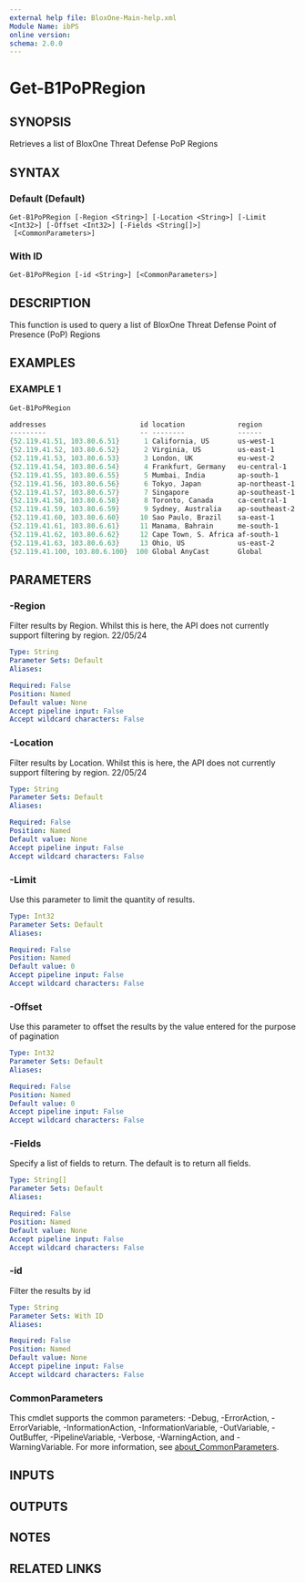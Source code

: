 ```yaml
---
external help file: BloxOne-Main-help.xml
Module Name: ibPS
online version:
schema: 2.0.0
---
```


# Get-B1PoPRegion

## SYNOPSIS
Retrieves a list of BloxOne Threat Defense PoP Regions

## SYNTAX

### Default (Default)
```
Get-B1PoPRegion [-Region <String>] [-Location <String>] [-Limit <Int32>] [-Offset <Int32>] [-Fields <String[]>]
 [<CommonParameters>]
```

### With ID
```
Get-B1PoPRegion [-id <String>] [<CommonParameters>]
```

## DESCRIPTION
This function is used to query a list of BloxOne Threat Defense Point of Presence (PoP) Regions

## EXAMPLES

### EXAMPLE 1
```powershell
Get-B1PoPRegion

addresses                       id location             region
---------                       -- --------             ------
{52.119.41.51, 103.80.6.51}      1 California, US       us-west-1
{52.119.41.52, 103.80.6.52}      2 Virginia, US         us-east-1
{52.119.41.53, 103.80.6.53}      3 London, UK           eu-west-2
{52.119.41.54, 103.80.6.54}      4 Frankfurt, Germany   eu-central-1
{52.119.41.55, 103.80.6.55}      5 Mumbai, India        ap-south-1
{52.119.41.56, 103.80.6.56}      6 Tokyo, Japan         ap-northeast-1
{52.119.41.57, 103.80.6.57}      7 Singapore            ap-southeast-1
{52.119.41.58, 103.80.6.58}      8 Toronto, Canada      ca-central-1
{52.119.41.59, 103.80.6.59}      9 Sydney, Australia    ap-southeast-2
{52.119.41.60, 103.80.6.60}     10 Sao Paulo, Brazil    sa-east-1
{52.119.41.61, 103.80.6.61}     11 Manama, Bahrain      me-south-1
{52.119.41.62, 103.80.6.62}     12 Cape Town, S. Africa af-south-1
{52.119.41.63, 103.80.6.63}     13 Ohio, US             us-east-2
{52.119.41.100, 103.80.6.100}  100 Global AnyCast       Global
```

## PARAMETERS

### -Region
Filter results by Region.
Whilst this is here, the API does not currently support filtering by region.
22/05/24

```yaml
Type: String
Parameter Sets: Default
Aliases:

Required: False
Position: Named
Default value: None
Accept pipeline input: False
Accept wildcard characters: False
```

### -Location
Filter results by Location.
Whilst this is here, the API does not currently support filtering by region.
22/05/24

```yaml
Type: String
Parameter Sets: Default
Aliases:

Required: False
Position: Named
Default value: None
Accept pipeline input: False
Accept wildcard characters: False
```

### -Limit
Use this parameter to limit the quantity of results.

```yaml
Type: Int32
Parameter Sets: Default
Aliases:

Required: False
Position: Named
Default value: 0
Accept pipeline input: False
Accept wildcard characters: False
```

### -Offset
Use this parameter to offset the results by the value entered for the purpose of pagination

```yaml
Type: Int32
Parameter Sets: Default
Aliases:

Required: False
Position: Named
Default value: 0
Accept pipeline input: False
Accept wildcard characters: False
```

### -Fields
Specify a list of fields to return.
The default is to return all fields.

```yaml
Type: String[]
Parameter Sets: Default
Aliases:

Required: False
Position: Named
Default value: None
Accept pipeline input: False
Accept wildcard characters: False
```

### -id
Filter the results by id

```yaml
Type: String
Parameter Sets: With ID
Aliases:

Required: False
Position: Named
Default value: None
Accept pipeline input: False
Accept wildcard characters: False
```

### CommonParameters
This cmdlet supports the common parameters: -Debug, -ErrorAction, -ErrorVariable, -InformationAction, -InformationVariable, -OutVariable, -OutBuffer, -PipelineVariable, -Verbose, -WarningAction, and -WarningVariable. For more information, see [about_CommonParameters](http://go.microsoft.com/fwlink/?LinkID=113216).

## INPUTS

## OUTPUTS

## NOTES

## RELATED LINKS
